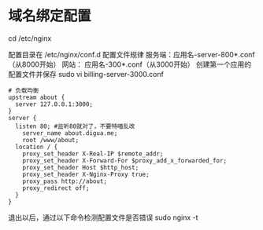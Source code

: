 # 域名绑定配置

cd /etc/nginx


配置目录在 /etc/nginx/conf.d
配置文件规律
服务端：应用名-server-800*.conf（从8000开始）
网站： 应用名-300*.conf（从3000开始）
创建第一个应用的配置文件并保存
sudo vi billing-server-3000.conf

```
# 负载均衡
upstream about {
  server 127.0.0.1:3000;
}
server {
  listen 80; #监听80就对了，不要特喵乱改
    server_name about.digua.me;
    root /www/about;
  location / {
    proxy_set_header X-Real-IP $remote_addr;
    proxy_set_header X-Forward-For $proxy_add_x_forwarded_for;
    proxy_set_header Host $http_host;
    proxy_set_header X-Nginx-Proxy true;
    proxy_pass http://about;
    proxy_redirect off;
  }
}
```
退出以后，通过以下命令检测配置文件是否错误
sudo nginx -t
